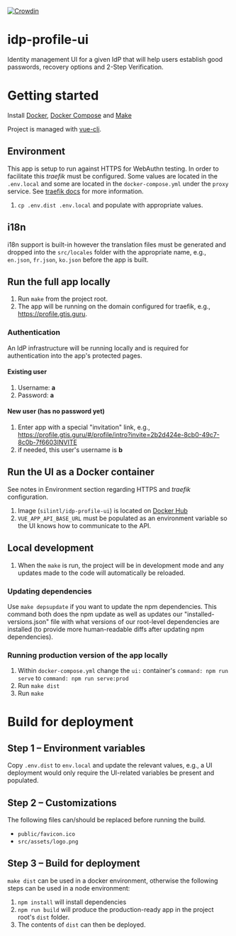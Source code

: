 [![Crowdin](https://d322cqt584bo4o.cloudfront.net/idp-profile-ui/localized.svg)](https://crowdin.com/project/idp-profile-ui)

# idp-profile-ui

Identity management UI for a given IdP that will help users establish good passwords, recovery options and 2-Step Verification.

# Getting started

Install [Docker](https://docs.docker.com/install), [Docker Compose](https://docs.docker.com/compose/install) and [Make](https://www.gnu.org/software/make)

Project is managed with [vue-cli](https://github.com/vuejs/vue-cli).

## Environment

This app is setup to run against HTTPS for WebAuthn testing. In order to facilitate this _traefik_ must be configured. Some values are located in the `.env.local` and some are located in the `docker-compose.yml` under the `proxy` service. See [traefik docs](https://github.com/silinternational/traefik-https-proxy) for more information.

1.  `cp .env.dist .env.local` and populate with appropriate values.

## i18n

i18n support is built-in however the translation files must be generated and dropped into the `src/locales` folder with the appropriate name, e.g., `en.json`, `fr.json`, `ko.json` before the app is built.

## Run the full app locally

1.  Run `make` from the project root.
1.  The app will be running on the domain configured for traefik, e.g., <https://profile.gtis.guru>.

### Authentication

An IdP infrastructure will be running locally and is required for authentication into the app's protected pages.

#### Existing user
1.  Username: **a**
1.  Password: **a**

#### New user (has no password yet)
1. Enter app with a special "invitation" link, e.g., <https://profile.gtis.guru/#/profile/intro?invite=2b2d424e-8cb0-49c7-8c0b-7f6603INVITE>
1. if needed, this user's username is **b**

## Run the UI as a Docker container

See notes in Environment section regarding HTTPS and _traefik_ configuration.  

1.  Image (`silintl/idp-profile-ui`) is located on [Docker Hub](https://hub.docker.com/r/silintl/idp-profile-ui)
1.  `VUE_APP_API_BASE_URL` must be populated as an environment variable so the UI knows how to communicate to the API.

## Local development

1.  When the `make` is run, the project will be in development mode and any updates made to the code will automatically be reloaded.

### Updating dependencies

Use `make depsupdate` if you want to update the npm dependencies. This command
both does the npm update as well as updates our "installed-versions.json" file
with what versions of our root-level dependencies are installed (to provide more
human-readable diffs after updating npm dependencies).

### Running production version of the app locally

1. Within `docker-compose.yml` change the `ui:` container's `command: npm run serve` to `command: npm run serve:prod`
1. Run `make dist`
1. Run `make`

# Build for deployment

## Step 1 – Environment variables

Copy `.env.dist` to `env.local` and update the relevant values, e.g., a UI deployment would only require the UI-related variables be present and populated.

## Step 2 – Customizations

The following files can/should be replaced before running the build.

* `public/favicon.ico`
* `src/assets/logo.png`

## Step 3 – Build for deployment

`make dist` can be used in a docker environment, otherwise the following steps can be used in a node environment:

1. `npm install` will install dependencies
1. `npm run build` will produce the production-ready app in the project root's `dist` folder.
1. The contents of `dist` can then be deployed.
